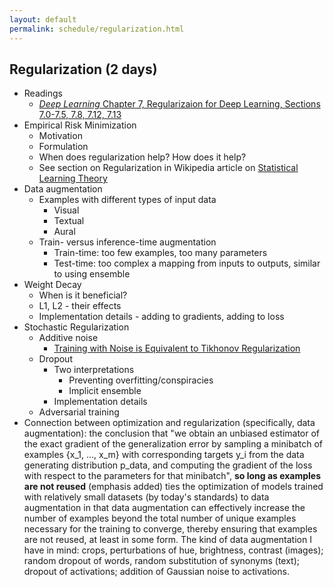 ```yaml
---
layout: default
permalink: schedule/regularization.html
---
```


## Regularization (2 days)

* Readings
    * [_Deep Learning_ Chapter 7, Regularizaion for Deep Learning, Sections 7.0-7.5, 7.8, 7.12, 7.13](http://www.deeplearningbook.org/contents/regularization.html)
* Empirical Risk Minimization
    * Motivation
    * Formulation
    * When does regularization help? How does it help?
    * See section on Regularization in Wikipedia article on [Statistical Learning Theory](https://en.wikipedia.org/wiki/Statistical_learning_theory#Regularization)
* Data augmentation
    * Examples with different types of input data
        * Visual
        * Textual
        * Aural
    * Train- versus inference-time augmentation
        * Train-time: too few examples, too many parameters
        * Test-time: too complex a mapping from inputs to outputs, similar to using ensemble
* Weight Decay
    * When is it beneficial?
    * L1, L2 - their effects
    * Implementation details - adding to gradients, adding to loss
* Stochastic Regularization
    * Additive noise
        * [Training with Noise is Equivalent to Tikhonov Regularization](https://www.microsoft.com/en-us/research/wp-content/uploads/2016/02/bishop-tikhonov-nc-95.pdf)
    * Dropout
        * Two interpretations
            * Preventing overfitting/conspiracies
            * Implicit ensemble
        * Implementation details
    * Adversarial training
* Connection between optimization and regularization (specifically, data augmentation): the conclusion that "we obtain an unbiased estimator of the exact gradient of the generalization error by sampling a minibatch of examples {x_1, ..., x_m} with corresponding targets y_i from the data generating distribution p_data, and computing the gradient of the loss with respect to the parameters for that minibatch", **so long as examples are not reused** (emphasis added) ties the optimization of models trained with relatively small datasets (by today's standards) to data augmentation in that data augmentation can effectively increase the number of examples beyond the total number of unique examples necessary for the training to converge, thereby ensuring that examples are not reused, at least in some form. The kind of data augmentation I have in mind: crops, perturbations of hue, brightness, contrast (images); random dropout of words, random substitution of synonyms (text); dropout of activations; addition of Gaussian noise to activations.


